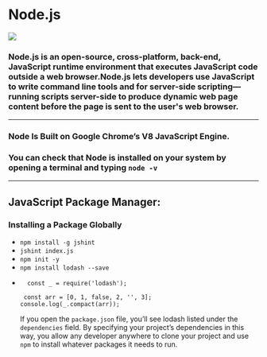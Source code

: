 # Node.js
![](https://jelvix.com/wp-content/uploads/2019/11/Node.js_.jpg)
### Node.js is an open-source, cross-platform, back-end, JavaScript runtime environment that executes JavaScript code outside a web browser.Node.js lets developers use JavaScript to write command line tools and for server-side scripting—running scripts server-side to produce dynamic web page content before the page is sent to the user's web browser.
---
### Node Is Built on Google Chrome’s V8 JavaScript Engine.
### You can check that Node is installed on your system by opening a terminal and typing `node -v`
-----
## JavaScript Package Manager:
### Installing a Package Globally
* `npm install -g jshint`
* `jshint index.js`
* `npm init -y`
* `npm install lodash --save`
*       const _ = require('lodash');

       const arr = [0, 1, false, 2, '', 3];
      console.log(_.compact(arr));
  If you open the `package.json` file, you’ll see lodash listed under the `dependencies` field. By specifying your project’s dependencies in this way, you allow any developer anywhere to clone your project and use `npm` to install whatever packages it needs to run.    